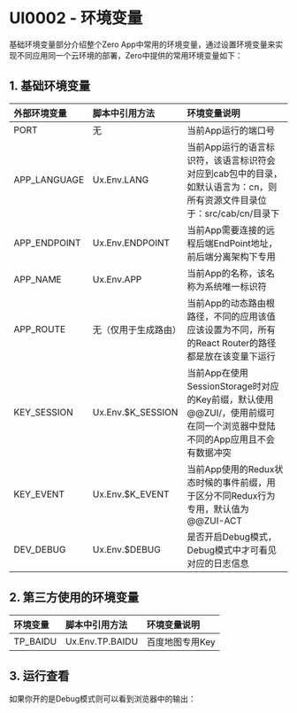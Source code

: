 # UI0002 - 环境变量

基础环境变量部分介绍整个Zero App中常用的环境变量，通过设置环境变量来实现不同应用同一个云环境的部署，Zero中提供的常用环境变量如下：

## 1. 基础环境变量

| 外部环境变量 | 脚本中引用方法 | 环境变量说明 |
| :--- | :--- | :--- |
| PORT | 无 | 当前App运行的端口号 |
| APP\_LANGUAGE | Ux.Env.LANG | 当前App运行的语言标识符，该语言标识符会对应到cab包中的目录，如默认语言为：cn，则所有资源文件目录位于：src/cab/cn/目录下 |
| APP\_ENDPOINT | Ux.Env.ENDPOINT | 当前App需要连接的远程后端EndPoint地址，前后端分离架构下专用 |
| APP\_NAME | Ux.Env.APP | 当前App的名称，该名称为系统唯一标识符 |
| APP\_ROUTE | 无（仅用于生成路由） | 当前App的动态路由根路径，不同的应用该值应该设置为不同，所有的React Router的路径都是放在该变量下运行 |
| KEY\_SESSION | Ux.Env.$K\_SESSION | 当前App在使用SessionStorage时对应的Key前缀，默认使用@@ZUI/，使用前缀可在同一个浏览器中登陆不同的App应用且不会有数据冲突 |
| KEY\_EVENT | Ux.Env.$K\_EVENT | 当前App使用的Redux状态时候的事件前缀，用于区分不同Redux行为专用，默认值为@@ZUI-ACT |
| DEV\_DEBUG | Ux.Env.$DEBUG | 是否开启Debug模式，Debug模式中才可看见对应的日志信息 |

## 2. 第三方使用的环境变量

| 环境变量 | 脚本中引用方法 | 环境变量说明 |
| :--- | :--- | :--- |
| TP\_BAIDU | Ux.Env.TP.BAIDU | 百度地图专用Key |

## 3. 运行查看

如果你开的是Debug模式则可以看到浏览器中的输出：

